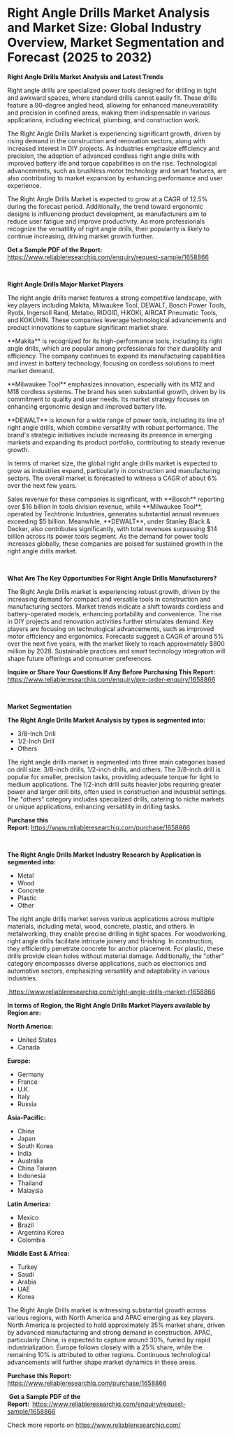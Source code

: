 <p><h1>Right Angle Drills Market Analysis and Market Size: Global Industry Overview, Market Segmentation and Forecast (2025 to 2032)</h1></p><p><strong>Right Angle Drills Market Analysis and Latest Trends</strong></p>
<p><p>Right angle drills are specialized power tools designed for drilling in tight and awkward spaces, where standard drills cannot easily fit. These drills feature a 90-degree angled head, allowing for enhanced maneuverability and precision in confined areas, making them indispensable in various applications, including electrical, plumbing, and construction work.</p><p>The Right Angle Drills Market is experiencing significant growth, driven by rising demand in the construction and renovation sectors, along with increased interest in DIY projects. As industries emphasize efficiency and precision, the adoption of advanced cordless right angle drills with improved battery life and torque capabilities is on the rise. Technological advancements, such as brushless motor technology and smart features, are also contributing to market expansion by enhancing performance and user experience.</p><p>The Right Angle Drills Market is expected to grow at a CAGR of 12.5% during the forecast period. Additionally, the trend toward ergonomic designs is influencing product development, as manufacturers aim to reduce user fatigue and improve productivity. As more professionals recognize the versatility of right angle drills, their popularity is likely to continue increasing, driving market growth further.</p></p>
<p><strong>Get a Sample PDF of the Report:&nbsp;</strong> <a href="https://www.reliableresearchiq.com/enquiry/request-sample/1658866?utm_campaign=3503&utm_medium=2&utm_source=Github&utm_content=ia&utm_term=08042025&utm_id=right-angle-drills">https://www.reliableresearchiq.com/enquiry/request-sample/1658866</a></p>
<p>&nbsp;</p>
<p><strong>Right Angle Drills Major Market Players</strong></p>
<p><p>The right angle drills market features a strong competitive landscape, with key players including Makita, Milwaukee Tool, DEWALT, Bosch Power Tools, Ryobi, Ingersoll Rand, Metabo, RIDGID, HiKOKI, AIRCAT Pneumatic Tools, and KOKUHIN. These companies leverage technological advancements and product innovations to capture significant market share.</p><p>**Makita** is recognized for its high-performance tools, including its right angle drills, which are popular among professionals for their durability and efficiency. The company continues to expand its manufacturing capabilities and invest in battery technology, focusing on cordless solutions to meet market demand. </p><p>**Milwaukee Tool** emphasizes innovation, especially with its M12 and M18 cordless systems. The brand has seen substantial growth, driven by its commitment to quality and user needs. Its market strategy focuses on enhancing ergonomic design and improved battery life.</p><p>**DEWALT** is known for a wide range of power tools, including its line of right angle drills, which combine versatility with robust performance. The brand's strategic initiatives include increasing its presence in emerging markets and expanding its product portfolio, contributing to steady revenue growth.</p><p>In terms of market size, the global right angle drills market is expected to grow as industries expand, particularly in construction and manufacturing sectors. The overall market is forecasted to witness a CAGR of about 6% over the next few years.</p><p>Sales revenue for these companies is significant, with **Bosch** reporting over $16 billion in tools division revenue, while **Milwaukee Tool**, operated by Techtronic Industries, generates substantial annual revenues exceeding $5 billion. Meanwhile, **DEWALT**, under Stanley Black & Decker, also contributes significantly, with total revenues surpassing $14 billion across its power tools segment. As the demand for power tools increases globally, these companies are poised for sustained growth in the right angle drills market.</p></p>
<p>&nbsp;</p>
<p><strong>What Are The Key Opportunities For Right Angle Drills Manufacturers?</strong></p>
<p><p>The Right Angle Drills market is experiencing robust growth, driven by the increasing demand for compact and versatile tools in construction and manufacturing sectors. Market trends indicate a shift towards cordless and battery-operated models, enhancing portability and convenience. The rise in DIY projects and renovation activities further stimulates demand. Key players are focusing on technological advancements, such as improved motor efficiency and ergonomics. Forecasts suggest a CAGR of around 5% over the next five years, with the market likely to reach approximately $800 million by 2028. Sustainable practices and smart technology integration will shape future offerings and consumer preferences.</p></p>
<p><strong>Inquire or Share Your Questions If Any Before Purchasing This Report:</strong> <a href="https://www.reliableresearchiq.com/enquiry/pre-order-enquiry/1658866?utm_campaign=3503&utm_medium=2&utm_source=Github&utm_content=ia&utm_term=08042025&utm_id=right-angle-drills">https://www.reliableresearchiq.com/enquiry/pre-order-enquiry/1658866</a></p>
<p>&nbsp;</p>
<p><strong>Market Segmentation</strong></p>
<p><strong>The Right Angle Drills Market Analysis by types is segmented into:</strong></p>
<p><ul><li>3/8-Inch Drill</li><li>1/2-Inch Drill</li><li>Others</li></ul></p>
<p><p>The right angle drills market is segmented into three main categories based on drill size: 3/8-inch drills, 1/2-inch drills, and others. The 3/8-inch drill is popular for smaller, precision tasks, providing adequate torque for light to medium applications. The 1/2-inch drill suits heavier jobs requiring greater power and larger drill bits, often used in construction and industrial settings. The "others" category includes specialized drills, catering to niche markets or unique applications, enhancing versatility in drilling tasks.</p></p>
<p><strong>Purchase this Report:&nbsp;</strong><a href="https://www.reliableresearchiq.com/purchase/1658866?utm_campaign=3503&utm_medium=2&utm_source=Github&utm_content=ia&utm_term=08042025&utm_id=right-angle-drills">https://www.reliableresearchiq.com/purchase/1658866</a></p>
<p>&nbsp;</p>
<p><strong>The Right Angle Drills Market Industry Research by Application is segmented into:</strong></p>
<p><ul><li>Metal</li><li>Wood</li><li>Concrete</li><li>Plastic</li><li>Other</li></ul></p>
<p><p>The right angle drills market serves various applications across multiple materials, including metal, wood, concrete, plastic, and others. In metalworking, they enable precise drilling in tight spaces. For woodworking, right angle drills facilitate intricate joinery and finishing. In construction, they efficiently penetrate concrete for anchor placement. For plastic, these drills provide clean holes without material damage. Additionally, the "other" category encompasses diverse applications, such as electronics and automotive sectors, emphasizing versatility and adaptability in various industries.</p></p>
<p><a href="https://www.reliableresearchiq.com/right-angle-drills-market-r1658866?utm_campaign=3503&utm_medium=2&utm_source=Github&utm_content=ia&utm_term=08042025&utm_id=right-angle-drills">&nbsp;https://www.reliableresearchiq.com/right-angle-drills-market-r1658866</a></p>
<p><strong>In terms of Region, the Right Angle Drills Market Players available by Region are:</strong></p>
<p>
    <p> <strong> North America: </strong>
        <ul>
            <li>United States</li>
            <li>Canada</li>
        </ul>
        </p> 
    <p> <strong> Europe: </strong>
        <ul>
            <li>Germany</li>
            <li>France</li>
            <li>U.K.</li>
            <li>Italy</li>
            <li>Russia</li>
        </ul>
        </p> 
    <p> <strong> Asia-Pacific: </strong>
        <ul>
            <li>China</li>
            <li>Japan</li>
            <li>South Korea</li>
            <li>India</li>
            <li>Australia</li>
            <li>China Taiwan</li>
            <li>Indonesia</li>
            <li>Thailand</li>
            <li>Malaysia</li>
        </ul>
        </p> 
    <p> <strong> Latin America: </strong>
        <ul>
            <li>Mexico</li>
            <li>Brazil</li>
            <li>Argentina Korea</li>
            <li>Colombia</li>
        </ul>
        </p> 
    <p> <strong> Middle East & Africa: </strong>
        <ul>
            <li>Turkey</li>
            <li>Saudi</li>
            <li>Arabia</li>
            <li>UAE</li>
            <li>Korea</li>
        </ul>
    </p>
    </p>
<p><p>The Right Angle Drills market is witnessing substantial growth across various regions, with North America and APAC emerging as key players. North America is projected to hold approximately 35% market share, driven by advanced manufacturing and strong demand in construction. APAC, particularly China, is expected to capture around 30%, fueled by rapid industrialization. Europe follows closely with a 25% share, while the remaining 10% is attributed to other regions. Continuous technological advancements will further shape market dynamics in these areas.</p></p>
<p><strong>Purchase this Report: </strong><a href="https://www.reliableresearchiq.com/purchase/1658866?utm_campaign=3503&utm_medium=2&utm_source=Github&utm_content=ia&utm_term=08042025&utm_id=right-angle-drills">https://www.reliableresearchiq.com/purchase/1658866</a></p>
<p>&nbsp;<strong>Get a Sample PDF of the Report:&nbsp;&nbsp;</strong><a href="https://www.reliableresearchiq.com/enquiry/request-sample/1658866?utm_campaign=3503&utm_medium=2&utm_source=Github&utm_content=ia&utm_term=08042025&utm_id=right-angle-drills">https://www.reliableresearchiq.com/enquiry/request-sample/1658866</a></p>
<p><strong></strong></p>
<p>Check more reports on <a href="https://www.reliableresearchiq.com/?utm_campaign=3503&utm_medium=2&utm_source=Github&utm_content=ia&utm_term=08042025&utm_id=right-angle-drills">https://www.reliableresearchiq.com/</a></p>